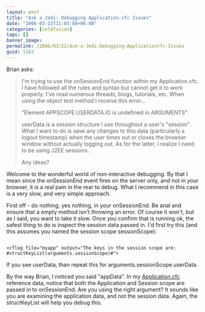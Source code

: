 ```yaml
---
layout: post
title: "Ask a Jedi: Debugging Application.cfc Issues"
date: "2006-03-22T11:03:00+06:00"
categories: [coldfusion]
tags: []
banner_image: 
permalink: /2006/03/22/Ask-a-Jedi-Debugging-Applicationcfc-Issues
guid: 1162
---
```


Brian asks:

<blockquote>
I'm
trying to use the onSessionEnd function within my Application.cfc.  I have
followed all the rules and syntax but cannot get it to work properly.  I've read
numerous threads, blogs, tutorials, etc.  When using the object test method I
receive this error...

&quot;Element APPSCOPE.USERDATA.ID is undefined in
ARGUMENTS&quot;

userData is a session structure I use throughout a user's
&quot;session&quot;.  What I want to do is save any changes to this data
(particularly a logout timestamp) when the user times out or closes the browser
window without actually logging out.  As for the latter, I realize I need to be
using J2EE sessions.

Any ideas?
</blockquote>

Welcome to the wonderful world of non-interactive debugging. By that I mean since the onSessionEnd event fires on the server only, and not in your browser, it is a real pain in the rear to debug. What I recommend in this case is a very slow, and very simple approach.

First off - do nothing, yes nothing, in your onSessionEnd. Be anal and ensure that a empty method isn't throwing an error. Of course it won't, but as I said, you want to take it slow. Once you confirm that is running ok, the safest thing to do is inspect the session data passed in. I'd first try this (and this assumes you named the session scope sessionScope):

<code>
&lt;cflog file="myapp" output="The keys in the session scope are: #structKeyList(arguments.sessionScope)#"&gt;
</code>

If you see userData, than repeat this for arguments.sessionScope.userData.

By the way Brian, I noticed you said "appData". In my <a href="http://ray.camdenfamily.com/downloads/app.pdf">Application.cfc</a> reference data, notice that both the Application and Session scope are passed in to onSessionEnd. Are you using the right argument? It sounds like you are examining the application data, and not the session data. Again, the structKeyList will help you debug this.